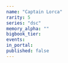 ```yaml
---
name: "Captain Lorca"
rarity: 5
series: "dsc"
memory_alpha: ""
bigbook_tier:
events:
in_portal:
published: false
---
```

